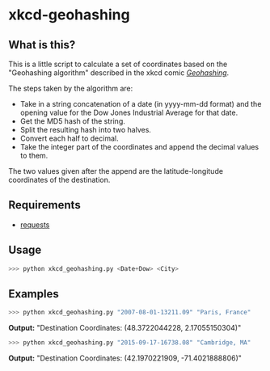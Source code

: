 # xkcd-geohashing
## What is this?
This is a little script to calculate a set of coordinates based on the "Geohashing algorithm" described in the xkcd comic [*Geohashing*](https://xkcd.com/426/ "xkcd #426: Geohashing"). 

The steps taken by the algorithm are:
- Take in a string concatenation of a date (in yyyy-mm-dd format) and the opening value for the Dow Jones Industrial Average for that date.
- Get the MD5 hash of the string.
- Split the resulting hash into two halves.
- Convert each half to decimal.
- Take the integer part of the coordinates and append the decimal values to them.

The two values given after the append are the latitude-longitude coordinates of the destination.
## Requirements
* [requests](https://pypi.python.org/pypi/requests/)

## Usage
```python
>>> python xkcd_geohashing.py <Date+Dow> <City>
```
## Examples
```python
>>> python xkcd_geohashing.py "2007-08-01-13211.09" "Paris, France"
```

**Output:** "Destination Coordinates: (48.3722044228, 2.17055150304)"
```python
>>> python xkcd_geohashing.py "2015-09-17-16738.08" "Cambridge, MA"
```
**Output:** "Destination Coordinates: (42.1970221909, -71.4021888806)"
